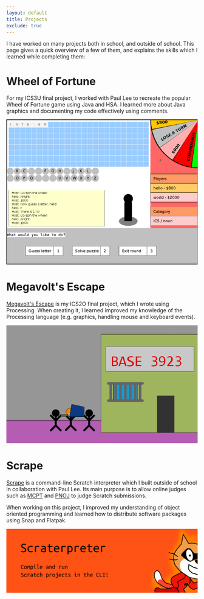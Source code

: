 ```yaml
---
layout: default
title: Projects 
exclude: true
---
```


I have worked on many projects both in school, and outside of school. This page gives a quick overview of a few of them, and explains the skills which I learned while completing them:

# Wheel of Fortune

For my ICS3U final project, I worked with Paul Lee to recreate the popular Wheel of Fortune game using Java and HSA. I learned more about Java graphics and documenting my code effectively using comments.

![](img/wof.png)

# Megavolt's Escape

[Megavolt's Escape](https://github.com/yaxollum/MegavoltsEscape) is my ICS2O final project, which I wrote using Processing. When creating it, I learned improved my knowledge of the Processing language (e.g. graphics, handling mouse and keyboard events).

![](img/megavolt.png)

# Scrape

[Scrape](https://github.com/scraterpreter/scrape) is a command-line Scratch interpreter which I built outside of school in collaboration with Paul Lee. Its main purpose is to allow online judges such as [MCPT](https://mcpt.ca) and [PNOJ](https://pnoj.dev) to judge Scratch submissions.

When working on this project, I improved my understanding of object oriented programming and learned how to distribute software packages using Snap and Flatpak.

![](img/scrape.png)
